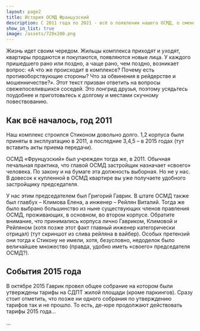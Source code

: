 ```yaml
---
layout: page2
title: История ОСМД Французский
description: С 2011 года по 2021 - всё о появлении нашего ОСМД, о смене и захвате власти в нём
show_in_list: true
image: /assets/720x200.png
---
```


Жизнь идет своим чередом. Жильцы комплекса приходят и уходят, квартиры продаются и покупаются, появляются новые лица. У каждого пришедшего рано или поздно, а чаще рано, чем поздно, возникает вопрос: «А что же происходит в комплексе? Почему есть противоборствующие стороны? Что за обвинения в рейдерстве и мошенничестве?». Этот текст призван ответить на вопросы свежепоселившихся соседей. Это лонгрид друзья, поэтому усядьтесь поудобнее и приготовьтесь к долгому и местами скучному повествованию.

## Как всё началось, год 2011

Наш комплекс строился Стиконом довольно долго. 1,2 корпуса были приняты в эксплуатацию в 2011, а последние 3,4,5 – в 2015 годах (тут вставить акты приема передачи). 

ОСМД «Фрунцузский» был учрежден тогда же, в 2011. Обычная печальная практика, что главой ОСМД застройщик назначает «своего» человека. По закону и на бумаге эта должность выборная. Но не у нас. В довесок к купленной в ОСМД квартире вы уже получаете удобного застройщику председателя.

У нас этим председателем был Григорий Гаврик. В штате ОСМД также был главбух – Климова Елена, а инженер – Рейлян Виталий. Тогда же было выбрано большинство из ныне существующих членов правления ОСМД, проживающих, в основном, во втором корпусе. Обратите внимание, что принимались корпуса лично Гавриком, Климовой и Рейляном (хотя позже этот факт главный инженер категорически отрицал) (тут скриншот из слива рейляна в вайбер). Особых претензий они тогда к Стикону не имели, хотя, безусловно, недоделок было величайшее множество (правда, удобно иметь «своего» председателя ОСМД?).


## События 2015 года

В октябре 2015 Гаврик провел общее собрание на котором были утверждены тарифы на СДПТ жилой площади (кроме паркингов). Сразу стоит отметить, что позже ни одного собрания по утверждению тарифов так и не прошло. То есть, де-юре продолжают действовать тарифы 2015 года...

...



